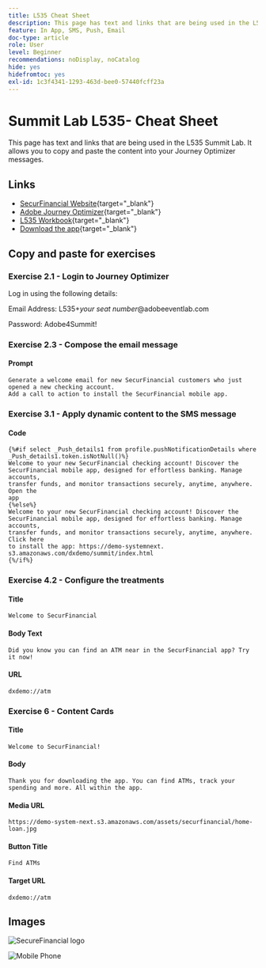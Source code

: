 ```yaml
---
title: L535 Cheat Sheet
description: This page has text and links that are being used in the L535 Summit Lab.
feature: In App, SMS, Push, Email
doc-type: article
role: User
level: Beginner
recommendations: noDisplay, noCatalog
hide: yes
hidefromtoc: yes
exl-id: 1c3f4341-1293-463d-bee0-57440fcff23a
---
```

# Summit Lab L535- Cheat Sheet

This page has text and links that are being used in the L535 Summit Lab. It allows you to copy and paste the content into your Journey Optimizer messages.

## Links

* [SecurFinancial Website](https://dsn.adobe.com/web/hausmann-FTTN?token=eyJhbGciOiJIUzI1NiIsInR5cCI6IkpXVCJ9.eyJpZCI6ImFub255bW91cyIsImVtYWlsIjoiYW5vbnltb3VzQGFkb2JlLmNvbSIsIm5hbWUiOiJBbm9ueW1vdXMiLCJpc1N1cGVyVXNlciI6ZmFsc2UsImlzc3VlciI6ImhhdXNtYW5uIiwicHJvamVjdHMiOnsiaGF1c21hbm4tRlRUTiI6InZpZXcifSwiaWF0IjoxNzQwNzU2NTYxLCJleHAiOjE3NDMzNDg1NjF9.ryOTsqDH9B33436RlIo4AHFxx8aGjNEMqv9FAxLZb9U){target="_blank"}
* [Adobe Journey Optimizer](https://experience.adobe.com/#/@techmarketingdemos/sname:ajo-summit-lab/journey-optimizer/journeys){target="_blank"}
* [L535 Workbook](/help/summit-lab-2024-lab-assets/assets/summit_lab-manual-l535-final.pdf){target="_blank"}
* [Download the app](https://demo-system-next.s3.amazonaws.com/dxdemo/summit/index.html){target="_blank"}

## Copy and paste for exercises

### Exercise 2.1 - Login to Journey Optimizer

Log in using the following details: 

Email Address:    L535+*your seat number*@adobeeventlab.com  
 
Password:       Adobe4Summit!


### Exercise 2.3 - Compose the email message

#### Prompt

```
Generate a welcome email for new SecurFinancial customers who just opened a new checking account. 
Add a call to action to install the SecurFinancial mobile app.
```

### Exercise 3.1 - Apply dynamic content to the SMS message

#### Code

```
{%#if select _Push_details1 from profile.pushNotificationDetails where
_Push_details1.token.isNotNull()%}
Welcome to your new SecurFinancial checking account! Discover the
SecurFinancial mobile app, designed for effortless banking. Manage accounts,
transfer funds, and monitor transactions securely, anytime, anywhere. Open the
app
{%else%}
Welcome to your new SecurFinancial checking account! Discover the
SecurFinancial mobile app, designed for effortless banking. Manage accounts,
transfer funds, and monitor transactions securely, anytime, anywhere. Click here
to install the app: https://demo-systemnext.
s3.amazonaws.com/dxdemo/summit/index.html
{%/if%} 
```

### Exercise 4.2 - Configure the treatments

#### Title

```
Welcome to SecurFinancial
```

#### Body Text

```
Did you know you can find an ATM near in the SecurFinancial app? Try it now!
```

#### URL

```
dxdemo://atm
```

### Exercise 6 - Content Cards

#### Title

```
Welcome to SecurFinancial!
```

#### Body

```
Thank you for downloading the app. You can find ATMs, track your spending and more. All within the app.
```

#### Media URL

```
https://demo-system-next.s3.amazonaws.com/assets/securfinancial/home-loan.jpg
```

#### Button Title

```
Find ATMs
```

#### Target URL

```
dxdemo://atm
```

## Images

![SecureFinancial logo](/help/summit-lab-2024-lab-assets/assets/SecureFinancial-logo.png)


![Mobile Phone](/help/summit-lab-2024-lab-assets/assets/online-banking-app-01.png)



